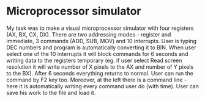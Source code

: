 # Microprocessor simulator
My task was to make a visual microprocessor simulator with four registers (AX, BX, CX, DX). There are two addressing modes - register and immediate, 3 commands (ADD, SUB, MOV) and 10 interrupts. User is typing DEC numbers and program is automatically converting it to BIN. When user select one of the 10 interrupts it will block commands for 6 seconds and writing data to the registers temporary (eg. if user select Read screen resolution it will write number of X pixels to the AX and number of Y pixels to the BX). After 6 seconds everything returns to normal. User can run the command by F2 key too.
Moreover, at the left there is a command line - here it is automatically writing every command user do (with time). User can save his work to the file and load it.
